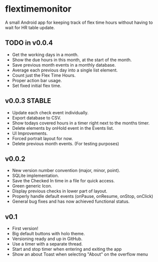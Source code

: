 # flextimemonitor

A small Android app for keeping track of flex time hours without having to wait for HR table update.

## TODO in v0.0.4
- Get the working days in a month.
- Show the due hours in this month, at the start of the month.
- Save previous month events in a monthly database.
- Average each previous day into a single list element.
- Count just the Flex Time Hours.
- Proper action bar usage.
- Set fixed initial flex time.

## v0.0.3 STABLE
- Update each check event individually.
- Export database to CSV.
- Show todays covered hours in a timer right next to 
  the months timer.
- Delete elements by onHold event in the Events list.
- UI Improvements.
- Forced portrait layout for now.
- Delete previous month events. (For testing purposes)

## v0.0.2
- New version number convention (major, minor, point).
- SQLite implementation.
- Save the Checked In time in a file for quick access.
- Green generic Icon.
- Display previous checks in lower part of layout.
- Properly handle default events (onPause, onResume, onStop, onClick)
- General bug fixes and has now achieved functional status.

## v0.1
- First version!
- Big default buttons with holo theme.
- Versioning ready and up in GitHub.
- Use a timer with a separate thread.
- Start and stop timer when entering and exiting the app
- Show an about Toast when selecting "About" on the overflow menu
